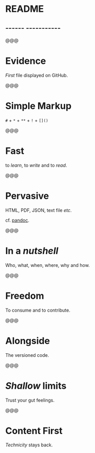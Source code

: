 # README

## ------ -----------

@@@

<!-- .slide: data-background="../../2012/paris-web/images/github-readme.png" -->

# Evidence

*First* file displayed on GitHub.

@@@

# Simple Markup

`#` + `*` + `**` + `!` + `[]()`

@@@

# Fast

to *learn*, to *write* and to *read*.

@@@

# Pervasive

HTML, PDF, JSON, text file *etc*.

cf. [pandoc](http://johnmacfarlane.net/pandoc/).

@@@

# In a *nutshell*

Who, what, when, where, why and how.

@@@

<!-- .slide: data-background="../../2012/paris-web/images/editor-iawriter.png" -->

# Freedom

To consume and to contribute.

@@@

# Alongside

The versioned code.

@@@

<!-- .slide: data-background="../chtijs/images/readme-simple.png" -->

# *Shallow* limits

Trust your gut feelings.

@@@

# Content First

*Technicity* stays back.
